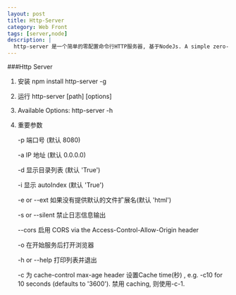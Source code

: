 ```yaml
---
layout: post
title: Http-Server
category: Web Front
tags: [server,node]
description: |
  http-server 是一个简单的零配置命令行HTTP服务器, 基于NodeJs. A simple zero-configuration command-line http server。
---
```


###Http Server

1. 安装
 npm install http-server -g

2. 运行
 http-server [path] [options]

3. Available Options:
 http-server -h

4. 重要参数

    -p 端口号 (默认 8080)

    -a IP 地址 (默认 0.0.0.0)

    -d 显示目录列表 (默认 'True')

    -i 显示 autoIndex (默认 'True')

    -e or --ext 如果没有提供默认的文件扩展名(默认 'html')

    -s or --silent 禁止日志信息输出

    --cors 启用 CORS via the Access-Control-Allow-Origin header

    -o 在开始服务后打开浏览器

    -h or --help 打印列表并退出

    -c 为 cache-control max-age header 设置Cache time(秒) , e.g. -c10 for 10 seconds (defaults to '3600'). 禁用 caching, 则使用-c-1.

